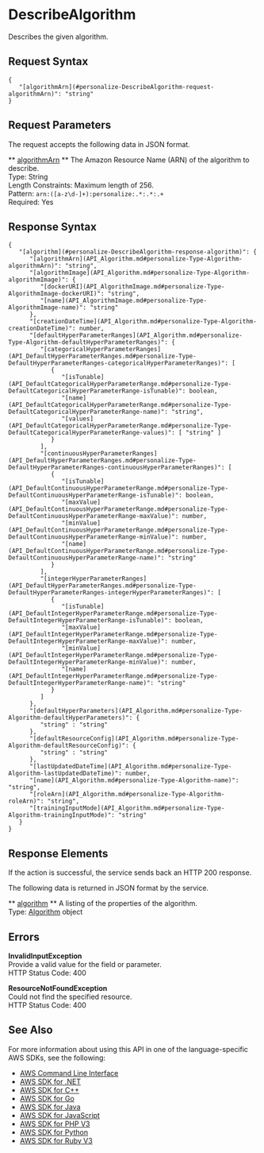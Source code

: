 # DescribeAlgorithm<a name="API_DescribeAlgorithm"></a>

Describes the given algorithm\.

## Request Syntax<a name="API_DescribeAlgorithm_RequestSyntax"></a>

```
{
   "[algorithmArn](#personalize-DescribeAlgorithm-request-algorithmArn)": "string"
}
```

## Request Parameters<a name="API_DescribeAlgorithm_RequestParameters"></a>

The request accepts the following data in JSON format\.

 ** [algorithmArn](#API_DescribeAlgorithm_RequestSyntax) **   <a name="personalize-DescribeAlgorithm-request-algorithmArn"></a>
The Amazon Resource Name \(ARN\) of the algorithm to describe\.  
Type: String  
Length Constraints: Maximum length of 256\.  
Pattern: `arn:([a-z\d-]+):personalize:.*:.*:.+`   
Required: Yes

## Response Syntax<a name="API_DescribeAlgorithm_ResponseSyntax"></a>

```
{
   "[algorithm](#personalize-DescribeAlgorithm-response-algorithm)": { 
      "[algorithmArn](API_Algorithm.md#personalize-Type-Algorithm-algorithmArn)": "string",
      "[algorithmImage](API_Algorithm.md#personalize-Type-Algorithm-algorithmImage)": { 
         "[dockerURI](API_AlgorithmImage.md#personalize-Type-AlgorithmImage-dockerURI)": "string",
         "[name](API_AlgorithmImage.md#personalize-Type-AlgorithmImage-name)": "string"
      },
      "[creationDateTime](API_Algorithm.md#personalize-Type-Algorithm-creationDateTime)": number,
      "[defaultHyperParameterRanges](API_Algorithm.md#personalize-Type-Algorithm-defaultHyperParameterRanges)": { 
         "[categoricalHyperParameterRanges](API_DefaultHyperParameterRanges.md#personalize-Type-DefaultHyperParameterRanges-categoricalHyperParameterRanges)": [ 
            { 
               "[isTunable](API_DefaultCategoricalHyperParameterRange.md#personalize-Type-DefaultCategoricalHyperParameterRange-isTunable)": boolean,
               "[name](API_DefaultCategoricalHyperParameterRange.md#personalize-Type-DefaultCategoricalHyperParameterRange-name)": "string",
               "[values](API_DefaultCategoricalHyperParameterRange.md#personalize-Type-DefaultCategoricalHyperParameterRange-values)": [ "string" ]
            }
         ],
         "[continuousHyperParameterRanges](API_DefaultHyperParameterRanges.md#personalize-Type-DefaultHyperParameterRanges-continuousHyperParameterRanges)": [ 
            { 
               "[isTunable](API_DefaultContinuousHyperParameterRange.md#personalize-Type-DefaultContinuousHyperParameterRange-isTunable)": boolean,
               "[maxValue](API_DefaultContinuousHyperParameterRange.md#personalize-Type-DefaultContinuousHyperParameterRange-maxValue)": number,
               "[minValue](API_DefaultContinuousHyperParameterRange.md#personalize-Type-DefaultContinuousHyperParameterRange-minValue)": number,
               "[name](API_DefaultContinuousHyperParameterRange.md#personalize-Type-DefaultContinuousHyperParameterRange-name)": "string"
            }
         ],
         "[integerHyperParameterRanges](API_DefaultHyperParameterRanges.md#personalize-Type-DefaultHyperParameterRanges-integerHyperParameterRanges)": [ 
            { 
               "[isTunable](API_DefaultIntegerHyperParameterRange.md#personalize-Type-DefaultIntegerHyperParameterRange-isTunable)": boolean,
               "[maxValue](API_DefaultIntegerHyperParameterRange.md#personalize-Type-DefaultIntegerHyperParameterRange-maxValue)": number,
               "[minValue](API_DefaultIntegerHyperParameterRange.md#personalize-Type-DefaultIntegerHyperParameterRange-minValue)": number,
               "[name](API_DefaultIntegerHyperParameterRange.md#personalize-Type-DefaultIntegerHyperParameterRange-name)": "string"
            }
         ]
      },
      "[defaultHyperParameters](API_Algorithm.md#personalize-Type-Algorithm-defaultHyperParameters)": { 
         "string" : "string" 
      },
      "[defaultResourceConfig](API_Algorithm.md#personalize-Type-Algorithm-defaultResourceConfig)": { 
         "string" : "string" 
      },
      "[lastUpdatedDateTime](API_Algorithm.md#personalize-Type-Algorithm-lastUpdatedDateTime)": number,
      "[name](API_Algorithm.md#personalize-Type-Algorithm-name)": "string",
      "[roleArn](API_Algorithm.md#personalize-Type-Algorithm-roleArn)": "string",
      "[trainingInputMode](API_Algorithm.md#personalize-Type-Algorithm-trainingInputMode)": "string"
   }
}
```

## Response Elements<a name="API_DescribeAlgorithm_ResponseElements"></a>

If the action is successful, the service sends back an HTTP 200 response\.

The following data is returned in JSON format by the service\.

 ** [algorithm](#API_DescribeAlgorithm_ResponseSyntax) **   <a name="personalize-DescribeAlgorithm-response-algorithm"></a>
A listing of the properties of the algorithm\.  
Type: [Algorithm](API_Algorithm.md) object

## Errors<a name="API_DescribeAlgorithm_Errors"></a>

 **InvalidInputException**   
Provide a valid value for the field or parameter\.  
HTTP Status Code: 400

 **ResourceNotFoundException**   
Could not find the specified resource\.  
HTTP Status Code: 400

## See Also<a name="API_DescribeAlgorithm_SeeAlso"></a>

For more information about using this API in one of the language\-specific AWS SDKs, see the following:
+  [AWS Command Line Interface](https://docs.aws.amazon.com/goto/aws-cli/personalize-2018-05-22/DescribeAlgorithm) 
+  [AWS SDK for \.NET](https://docs.aws.amazon.com/goto/DotNetSDKV3/personalize-2018-05-22/DescribeAlgorithm) 
+  [AWS SDK for C\+\+](https://docs.aws.amazon.com/goto/SdkForCpp/personalize-2018-05-22/DescribeAlgorithm) 
+  [AWS SDK for Go](https://docs.aws.amazon.com/goto/SdkForGoV1/personalize-2018-05-22/DescribeAlgorithm) 
+  [AWS SDK for Java](https://docs.aws.amazon.com/goto/SdkForJava/personalize-2018-05-22/DescribeAlgorithm) 
+  [AWS SDK for JavaScript](https://docs.aws.amazon.com/goto/AWSJavaScriptSDK/personalize-2018-05-22/DescribeAlgorithm) 
+  [AWS SDK for PHP V3](https://docs.aws.amazon.com/goto/SdkForPHPV3/personalize-2018-05-22/DescribeAlgorithm) 
+  [AWS SDK for Python](https://docs.aws.amazon.com/goto/boto3/personalize-2018-05-22/DescribeAlgorithm) 
+  [AWS SDK for Ruby V3](https://docs.aws.amazon.com/goto/SdkForRubyV3/personalize-2018-05-22/DescribeAlgorithm) 